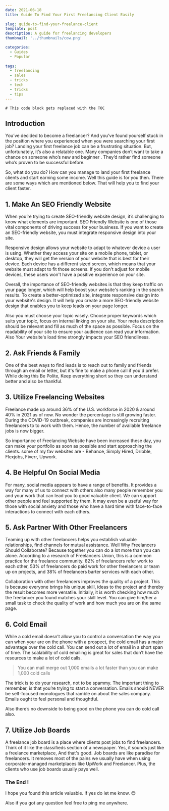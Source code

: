 ```yaml
---
date: 2021-06-18
title: Guide To Find Your First Freelancing Client Easily
  
slug: guide-to-find-your-freelance-client
template: post
description: A guide for freelancing developers
thumbnail: '../thumbnails/cow.png'

categories:
  - Guides
  - Popular
  
tags:
  - freelancing
  - sales
  - tricks
  - tech
  - tricks
  - tips
---
```

```toc
# This code block gets replaced with the TOC
```

## Introduction 

You’ve decided to become a freelancer? And you’ve found yourself stuck in the position where you experienced when you were searching your first job? 
Landing your first freelance job can be a frustrating situation. But, unfortunately, it’s also a relatable one. Many companies don’t want to take a chance on someone who’s new and beginner . They’d rather find someone who’s proven to be successful before.

So, what do you do? How can you manage to land your first freelance clients and start earning some income. Well this guide is for you then.
There are some ways which are mentioned below. That will help you to find your client faster.


## 1. Make An SEO Friendly Website

When you’re trying to create SEO-friendly website design, it’s challenging to know what elements are important. SEO Friendly Website is one of those vital components of driving success for your business. If you want to create an SEO-friendly website, you must integrate responsive design into your site.

Responsive design allows your website to adapt to whatever device a user is using. Whether they access your site on a mobile phone, tablet, or desktop, they will get the version of your website that is best for their device. Each device has a different sized screen, which means that your website must adapt to fit those screens. If you don't adjust for mobile devices, these users won't have a positive experience on your site.

Overall, the importance of SEO-friendly websites is that they keep traffic on your page longer, which will help boost your website's ranking in the search results. To create a better-optimized site, integrate responsive design into your website's design. It will help you create a more SEO-friendly website design that enables you to keep leads on your page longer.

Also you must choose your topic wisely. Choose proper keywords which suits your topic, focus on internal linking on your site. Your meta description should be relevant and fill as much of the space as possible. Focus on the readability of your site to ensure your audience can read your information. Also
Your website's load time strongly impacts your SEO friendliness.

## 2. Ask Friends & Family

One of the best ways to find leads is to reach out to family and friends through an email or letter, but it's fine to make a phone call if you'd prefer. While doing this Be Polite, Keep everything short so they can understand better and also be thankful.

## 3. Utilize Freelancing Websites

Freelance made up around 36% of the U.S. workforce in 2020 & around 40% in 2021 as of now. No wonder the percentage is still growing faster.
During the COVID-19 outbreak, companies are increasingly recruiting freelancers to to work with them. Hence, the number of available freelance jobs is now bigger. 

So importance of Freelancing Website have been increased these day, you can make your portfolio as soon as possible and start approaching the clients. some of my fav websites are - Behance, Simply Hired, Dribble, Flexjobs, Fiverr, Upwork.

## 4. Be Helpful On Social Media

For many, social media appears to have a range of benefits. It provides a way for many of us to connect with others also many people remember you and your work that can lead you to good valuable client. We can support other people and feel supported by them. It may even be a useful way for those with social anxiety and those who have a hard time with face-to-face interactions to connect with each others.

##  5. Ask Partner With Other Freelancers

Teaming up with other freelancers helps you establish valuable relationships, find channels for mutual assistance. Well Why Freelancers Should Collaborate? Because together you can do a lot more than you can alone. According to a research of Freelancers Union, this is a common practice for the freelance community. 82% of freelancers refer work to each other, 53% of freelancers do paid work for other freelancers or team up on projects, and 38% of freelancers barter services with each other.

Collaboration with other freelancers improves the quality of a project. This is because everyone brings his unique skill, ideas to the project and thereby the result becomes more versatile. Initially, it is worth checking how much the freelancer you found matches your skill level. You can give him/her a small task to check the quality of work and how much you are on the same page.

## 6. Cold Email 

While a cold email doesn’t allow you to control a conversation the way you can when your are on the phone with a prospect, the cold email has a major advantage over the cold call. You can send out a lot of email in a short span of time.
The scalability of cold emailing is great for sales that don’t have the resources to make a lot of cold calls.


>  You can mail merge out 1,000 emails a lot faster than you can make 1,000 cold calls

The trick is to do your research, not to be spammy. The important thing to remember, is that you’re trying to start a conversation. Emails should NEVER be self-focused monologues that ramble on about the sales company. Emails ought to feel personal and thoughtful.

Also there’s no downside to being good on the phone you can do cold call also.


## 7. Utilize Job Boards

A freelance job board is a place where clients post jobs to find freelancers. Think of it like the classifieds section of a newspaper. Yes, it sounds just like a freelance marketplace, And that's good.
Job boards are like paradise for freelancers. It removes most of the pains we usually have when using corporate-managed marketplaces like UpWork and Freelancer. Plus, the clients who use job boards usually pays well.

### The End !

I hope you found this article valuable. If yes do let me know. 😊

Also if you got any question feel free to ping me anywhere.

